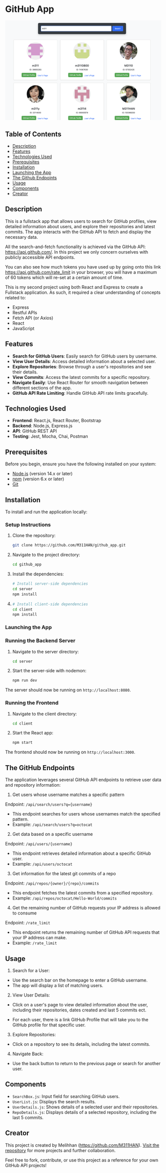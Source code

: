 # GitHub App

![github app](client/public/githubapp.png)

## Table of Contents
- [Description](#description)
- [Features](#features)
- [Technologies Used](#technologies-used)
- [Prerequisites](#prerequisites)
- [Installation](#installation)
- [Launching the App](#launching-the-app)
- [The Github Endpoints](#the-github-endpoints)
- [Usage](#usage)
- [Components](#components)
- [Creator](#creator)

## Description

This is a fullstack app that allows users to search for GitHub profiles, view detailed information about users, and explore their repositories and latest commits. The app interacts with the GitHub API to fetch and display the necessary data.

All the search-and-fetch functionality is achieved via the GitHub API: https://api.github.com/. In this project we only concern ourselves with publicly accessible API endpoints. 

You can also see how much tokens you have used up by going onto this link https://api.github.com/rate_limit in your browser, you will have a maximum of 60 tokens which will re-set at a certain amount of time.

This is my second project using both React and Express to create a Fullstack application. As such, it required a clear understanding of concepts related to:

- Express
- Restful APIs
- Fetch API (or Axios)
- React
- JavaScript

## Features

- **Search for GitHub Users**: Easily search for GitHub users by username.
- **View User Details**: Access detailed information about a selected user.
- **Explore Repositories**: Browse through a user's repositories and see their details.
- **View Commits**: Access the latest commits for a specific repository.
- **Navigate Easily**: Use React Router for smooth navigation between different sections of the app.
- **GitHub API Rate Limiting**: Handle GitHub API rate limits gracefully.

## Technologies Used

- **Frontend**: React.js, React Router, Bootstrap
- **Backend**: Node.js, Express.js
- **API**: GitHub REST API
- **Testing**: Jest, Mocha, Chai, Postman

## Prerequisites

Before you begin, ensure you have the following installed on your system:

- [Node.js](https://nodejs.org/) (version 14.x or later)
- [npm](https://www.npmjs.com/) (version 6.x or later)
- [Git](https://git-scm.com/)

## Installation
To install and run the application locally:

### Setup Instructions

1. Clone the repository:
   ```bash
   git clone https://github.com/M311HAN/github_app.git
    ```

2. Navigate to the project directory:
    ```bash
    cd github_app
    ```

3. Install the dependencies:
    ```bash
    # Install server-side dependencies
    cd server
    npm install
    ```

4.  ```bash
    # Install client-side dependencies
    cd client
    npm install
    ```
### Launching the App

### Running the Backend Server
 
1. Navigate to the server directory:
    ```bash
    cd server
    ```

2. Start the server-side with nodemon:
    ```bash
    npm run dev
    ```

The server should now be running on `http://localhost:8080`.

### Running the Frontend

1. Navigate to the client directory:
    ```bash
    cd client
    ```

2. Start the React app:
    ```bash
    npm start
    ```

The frontend should now be running on `http://localhost:3000`.

## The GitHub Endpoints

The application leverages several GitHub API endpoints to retrieve user data and repository information:

1. Get users whose username matches a specific pattern

Endpoint: `/api/search/users?q={username}`

- This endpoint searches for users whose usernames match the specified pattern.
- Example: `/api/search/users?q=octocat`

2. Get data based on a specific username

Endpoint: `/api/users/{username}`

- This endpoint retrieves detailed information about a specific GitHub user.
- Example: `/api/users/octocat`

3. Get information for the latest git commits of a repo

Endpoint: `/api/repos/{owner}/{repo}/commits`

- This endpoint fetches the latest commits from a specified repository.
- Example: `/api/repos/octocat/Hello-World/commits`

4. Get the remaining number of GitHub requests your IP address is allowed to consume

Endpoint: `/rate_limit`

- This endpoint returns the remaining number of GitHub API requests that your IP address can make.
- Example: `/rate_limit`

## Usage
1. Search for a User:

- Use the search bar on the homepage to enter a GitHub username.
- The app will display a list of matching users.

2. View User Details:

- Click on a user's page to view detailed information about the user, including their repositories, dates created and last 5 commits ect.

- For each user, there is a link GitHub Profile that will take you to the GitHub profile for that specific user.

3. Explore Repositories:

- Click on a repository to see its details, including the latest commits.

4. Navigate Back:

- Use the back button to return to the previous page or search for another user.


## Components

- `SearchBox.js`: Input field for searching GitHub users.
- `UserList.js`: Displays the search results.
- `UserDetails.js`: Shows details of a selected user and their repositories.
- `RepoDetails.js`: Displays details of a selected repository, including the last 5 commits.

## Creator

This project is created by Melihhan (https://github.com/M311HAN). [Visit the repository](https://github.com/M311HAN?tab=repositories) for more projects and further collaboration.

Feel free to fork, contribute, or use this project as a reference for your own GitHub API projects!
